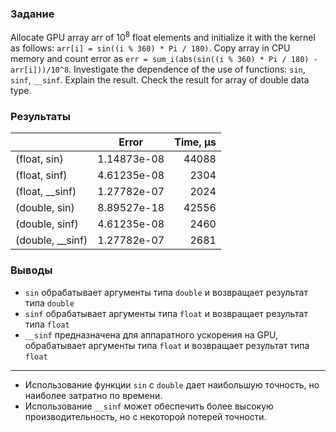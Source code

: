 ### Задание

Allocate GPU array arr of $10^8$ float elements and initialize it with the kernel as follows: `arr[i] = sin((i % 360) * Pi / 180)`. Copy array in CPU memory and count error as `err = sum_i(abs(sin((i % 360) * Pi / 180) - arr[i]))/10^8`. Investigate the dependence of the use of functions: `sin`, `sinf`, `__sinf`. Explain the result. Check the result for array of double data type.

### Результаты

|                  | Error         | Time, &mu;s |
|------------------|---------------|----------:|
| (float, sin)     | 1.14873e-08   | 44088  |
| (float, sinf)    | 4.61235e-08   | 2304   |
| (float, __sinf)  | 1.27782e-07   | 2024   |
| (double, sin)    | 8.89527e-18   | 42556  |
| (double, sinf)   | 4.61235e-08   | 2460   |
| (double, __sinf) | 1.27782e-07   | 2681   |

### Выводы

* `sin` обрабатывает аргументы типа `double` и возвращает результат типа `double`
* `sinf` обрабатывает аргументы типа `float` и возвращает результат типа `float`
* `__sinf` предназначена для аппаратного ускорения на GPU, обрабатывает аргументы типа `float` и возвращает результат типа `float`  
------------------

* Использование функции `sin` с `double` дает наибольшую точность, но наиболее затратно по времени.
* Использование `__sinf` может обеспечить более высокую производительность, но с некоторой потерей точности.

